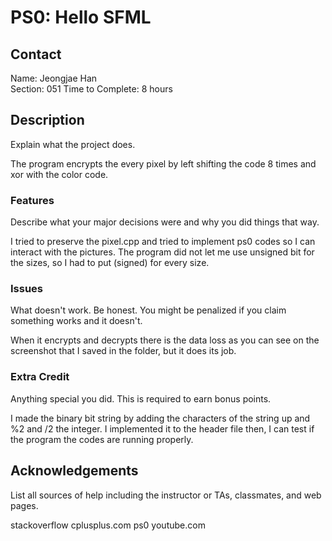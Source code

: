 # PS0: Hello SFML

## Contact
Name: Jeongjae Han	
Section: 051
Time to Complete: 8 hours


## Description
Explain what the project does.

The program encrypts the every pixel by left shifting the code 8 times and xor with the color code.
 
### Features
Describe what your major decisions were and why you did things that way.

I tried to preserve the pixel.cpp and tried to implement ps0 codes so I can interact with the pictures. The program did not let me use unsigned bit for the sizes, so I had to put (signed) for every size.

### Issues
What doesn't work.  Be honest.  You might be penalized if you claim something works and it doesn't.

When it encrypts and decrypts there is the data loss as you can see on the screenshot that I saved in the folder, but it does its job.

### Extra Credit
Anything special you did.  This is required to earn bonus points.

I made the binary bit string by adding the characters of the string up and %2 and /2 the integer. I implemented it to the header file then, I can test if the program the codes are running properly.

## Acknowledgements
List all sources of help including the instructor or TAs, classmates, and web pages.

stackoverflow
cplusplus.com
ps0
youtube.com
